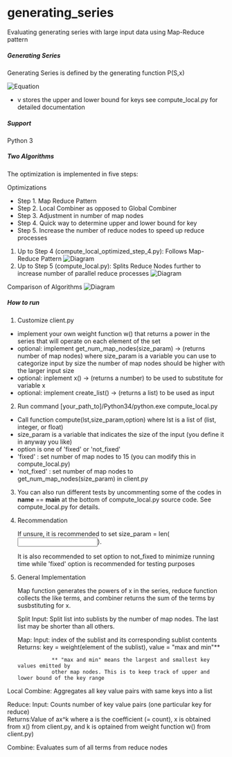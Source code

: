 generating_series
=================

Evaluating generating series with large input data using Map-Reduce pattern

##### Generating Series

Generating Series is defined by the generating function P(S,x)

![Equation](https://raw.githubusercontent.com/hyunwookshin/generating_series/master/equation/equation.png)

* v stores the upper and lower bound for keys see compute_local.py for detailed documentation
##### Support

  Python 3

##### Two Algorithms

The optimization is implemented in five steps:

Optimizations
* Step 1. Map Reduce Pattern
* Step 2. Local Combiner as opposed to Global Combiner
* Step 3. Adjustment in number of map nodes
* Step 4. Quick way to determine upper and lower bound for key
* Step 5. Increase the number of reduce nodes to speed up reduce processes


1. Up to Step 4 (compute_local_optimized_step_4.py):  Follows Map-Reduce Pattern
![Diagram](https://github.com/hyunwookshin/generating_series/blob/master/diagrams/optimized_step_4.png?raw=true)
2. Up to Step 5 (compute_local.py): Splits Reduce Nodes further to increase number of parallel reduce processes
![Diagram](https://github.com/hyunwookshin/generating_series/blob/master/diagrams/optimized_step_5.png?raw=true)

Comparison of Algorithms
![Diagram](https://github.com/hyunwookshin/generating_series/blob/master/diagrams/time.bmp?raw=true)
#####  How to run

1. Customize client.py
  * implement your own weight function w() that returns a power in the series that will operate on each element of the set
  * optional: implement get_num_map_nodes(size_param) -> (returns number of map nodes) 
    where size_param is a variable you can use to categorize input by size
    the number of map nodes should be higher with the larger input size
  * optional: inplement x() -> (returns a number) to be used to substitute for variable x
  * optional: implement create_list() -> (returns a list) to be used as input
  
2. Run command [your_path_to]/Python34/python.exe compute_local.py
  * Call function compute(lst,size_param,option)
    where lst is a list of (list, integer, or float)
  * size_param is a variable that indicates the size of the input (you define it in anyway you like)
  * option is one of 'fixed' or 'not_fixed'
  * 'fixed'         : set number of map nodes to 15 (you can modify this in compute_local.py)
  * 'not_fixed'     : set number of map nodes to get_num_map_nodes(size_param) in client.py

3. You can also run different tests by uncommenting some of the codes in __name__ == __main__
   at the bottom of compute_local.py source code. See compute_local.py for details.

4. Recommendation

   If unsure, it is recommended to set size_param = len(<input list>).
   
   It is also recommended to set option to not_fixed to minimize running time
   while 'fixed' option is recommended for testing purposes

5. General Implementation

   Map function generates the powers of x in the series, reduce function collects the like terms,
   and combiner returns the sum of the terms by susbstituting for x.

   Split Input:   Split list into sublists by the number of map nodes. The last list may be shorter
                  than all others.
                
   Map:           Input:   index of the sublist and its corresponding sublist contents <br>
                  Returns: key = weight(element of the sublist), value = "max and min"**
                
                  ** "max and min" means the largest and smallest key values emitted by
                  other map nodes. This is to keep track of upper and lower bound of the key range
                  
  Local Combine:  Aggregates all key value pairs with same keys into a list
  
  Reduce:         Input:  Counts number of key value pairs (one particular key for reduce) <br>
                  Returns:Value of ax^k where a is the coefficient (= count), x is obtained
                  from x() from client.py, and k is optained from weight function w() from client.py)
                  
  Combine:        Evaluates sum of all terms from reduce nodes
  
   

  
  
  

